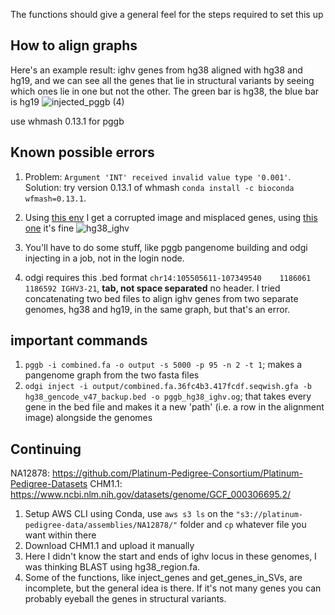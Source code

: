 The functions should give a general feel for the steps required to set this up

## How to align graphs

Here's an example result: ighv genes from hg38 aligned with hg38 and hg19, and we can see all the genes that lie in structural variants by seeing which ones lie in one but not the other. The green bar is hg38, the blue bar is hg19
![injected_pggb (4)](https://github.com/user-attachments/assets/36db6f84-2dd5-4b9e-ad8d-83ae32f0db5e)

use whmash 0.13.1 for pggb 
## Known possible errors
1. Problem: `Argument 'INT' received invalid value type '0.001'`. Solution: try version 0.13.1 of whmash `conda install -c bioconda wfmash=0.13.1`.
2. Using [this env](https://pastebin.com/aauVRSus) I get a corrupted image and misplaced genes,  using [this one](https://pastebin.com/F2qNQmhP) it's fine
![hg38_ighv](https://github.com/user-attachments/assets/65eb0d29-0a78-44c2-85bc-40cd8bfc5b77)

4. You'll have to do some stuff, like pggb pangenome building and odgi injecting in a job, not in the login node.
5. odgi requires this .bed format `chr14:105505611-107349540	1186061	1186592	IGHV3-21`, **tab, not space separated** no header. I tried concatenating two bed files to align ighv genes from two separate genomes, hg38 and hg19, in the same graph, but that's an error.

## important commands
1. `pggb -i combined.fa -o output -s 5000 -p 95 -n 2 -t 1`; makes a pangenome graph from the two fasta files
2. `odgi inject -i output/combined.fa.36fc4b3.417fcdf.seqwish.gfa -b hg38_gencode_v47_backup.bed -o pggb_hg38_ighv.og`; that takes every gene in the bed file and makes it a new 'path' (i.e. a row in the alignment image) alongside the genomes

## Continuing
NA12878: https://github.com/Platinum-Pedigree-Consortium/Platinum-Pedigree-Datasets
CHM1.1: https://www.ncbi.nlm.nih.gov/datasets/genome/GCF_000306695.2/
1. Setup AWS CLI using Conda, use `aws s3 ls` on the `"s3://platinum-pedigree-data/assemblies/NA12878/"` folder and `cp` whatever file you want within there
2. Download CHM1.1 and upload it manually
3. Here I didn't know the start and ends of ighv locus in these genomes, I was thinking BLAST using hg38_region.fa. 
4. Some of the functions, like inject_genes and get_genes_in_SVs, are incomplete, but the general idea is there. If it's not many genes you can probably eyeball the genes in structural variants.
